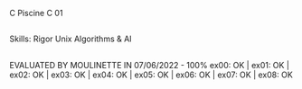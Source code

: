C Piscine C 01

##

Skills:
Rigor
Unix
Algorithms & AI

##

EVALUATED BY MOULINETTE IN 07/06/2022 - 100%
ex00: OK | ex01: OK | ex02: OK | ex03: OK | ex04: OK | ex05: OK | ex06: OK | ex07: OK | ex08: OK
